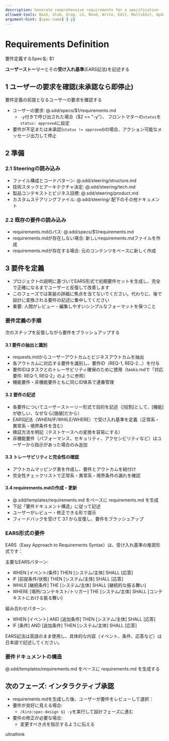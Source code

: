 ```yaml
---
description: Generate comprehensive requirements for a specification
allowed-tools: Bash, Glob, Grep, LS, Read, Write, Edit, MultiEdit, Update, WebSearch, WebFetch
argument-hint: [spec-name] [-y]
---
```


# Requirements Definition

要件定義するSpec名: $1

**ユーザーストーリー**とその**受け入れ基準**(EARS記法)を記述する

## 1 ユーザーの要求を確認(未承認なら即停止)

要件定義の前提となるユーザーの要求を確認する

- ユーザーの要求: @.sdd/specs/$1/requirements.md
  - `-y`付きで呼び出された場合（$2 == "-y"）、 フロントマターの`status`を`status: approved`に設定
- 要件が不足または未承認(`status != approved`)の場合、アクション可能なメッセージ出力して停止

## 2 準備

### 2.1 Steeringの読み込み

- ファイル構成とコードパターン: @.sdd/steering/structure.md
- 技術スタックとアーキテクチャ決定: @.sdd/steering/tech.md
- 製品コンテキストとビジネス目標: @.sdd/steering/product.md
- カスタムステアリングファイル: @.sdd/steering/ 配下のその他ドキュメント

### 2.2 既存の要件の読み込み

- requirements.mdのパス: @.sdd/specs/$1/requirements.md
- requirements.mdが存在しない場合: 新しいrequirements.mdファイルを作成
- requirements.mdが存在する場合: 元のコンテンツをベースに新しく作成

## 3 要件を定義

- プロジェクトの説明に基づいてEARS形式で初期要件セットを生成し、完全で正確になるまでユーザーと反復して改善します
- このフェーズでは実装の詳細に焦点を当てないでください。代わりに、後で設計に変換される要件の記述に集中してください
- 重要: 人間がレビュー・編集しやすいシンプルなフォーマットを保つこと

### 要件定義の手順

次のステップを反復しながら要件をブラッシュアップする

#### 3.1 要件の抽出と識別
- requests.mdからユーザーアウトカムとビジネスアウトカムを抽出
- 各アウトカムに対応する要件を識別し、要件ID（REQ-1, REQ-2...）を付与
- 要件IDはタスクとのトレーサビリティ確保のために使用（tasks.mdで「対応要件: REQ-1, REQ-2」のように参照）
- 機能要件・非機能要件ともに同じID体系で連番管理

#### 3.2 要件の記述
- 各要件についてユーザーストーリー形式で目的を記述（[役割]として、[機能]が欲しい、なぜなら[価値]だから）
- EARS記法（WHEN/IF/WHILE/WHERE）で受け入れ基準を定義（正常系・異常系・境界条件を含む）
- 検証方法を明記（テストケースへの変換を容易にする）
- 非機能要件（パフォーマンス、セキュリティ、アクセシビリティなど）はユーザーから指示があった場合のみ追加

#### 3.3 トレーサビリティと完全性の確認
- アウトカムマッピング表を作成し、要件とアウトカムを紐付け
- 完全性チェックリストで正常系・異常系・境界条件の漏れを確認

#### 3.4 requirements.mdの作成・更新
- @.sdd/templates/requirements.md をベースに requirements.md を生成
- 下記「要件ドキュメント構造」に従って記述
- ユーザーがレビュー・修正できる形で提示
- フィードバックを受けて 3.1 から反復し、要件をブラッシュアップ

### EARS形式の要件

EARS（Easy Approach to Requirements Syntax）は、受け入れ基準の推奨形式です：

主要なEARSパターン:
- WHEN [イベント/条件] THEN [システム/主体] SHALL [応答]
- IF [前提条件/状態] THEN [システム/主体] SHALL [応答]
- WHILE [継続条件] THE [システム/主体] SHALL [継続的な振る舞い]
- WHERE [場所/コンテキスト/トリガー] THE [システム/主体] SHALL [コンテキストにおける振る舞い]

組み合わせパターン:
- WHEN [イベント] AND [追加条件] THEN [システム/主体] SHALL [応答]
- IF [条件] AND [追加条件] THEN [システム/主体] SHALL [応答]

EARS記法は英語のまま使用し、具体的な内容（イベント、条件、応答など）は日本語で記述してください。

### 要件ドキュメントの構造

@.sdd/templates/requirements.md をベースに requirements.md を生成する

## 次のフェーズ: インタラクティブ承認

- requirements.mdを生成した後、ユーザーが要件をレビューして選択：
- 要件が良好に見える場合:
  - `/kiro:spec-design $1 -y`を実行して設計フェーズに進む
- 要件の修正が必要な場合:
  - 変更すべき点を指示するように伝える

ultrathink
